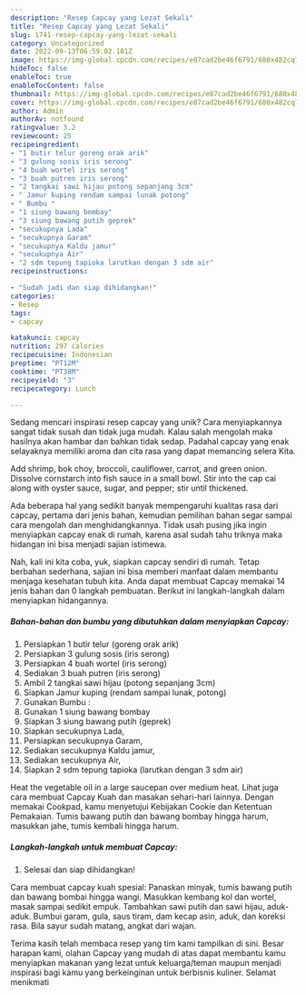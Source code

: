 ```yaml
---
description: "Resep Capcay yang Lezat Sekali"
title: "Resep Capcay yang Lezat Sekali"
slug: 1741-resep-capcay-yang-lezat-sekali
category: Uncategorized
date: 2022-09-13T06:59:02.101Z
image: https://img-global.cpcdn.com/recipes/e87cad2be46f6791/680x482cq70/capcay-foto-resep-utama.jpg
hideToc: false
enableToc: true
enableTocContent: false
thumbnail: https://img-global.cpcdn.com/recipes/e87cad2be46f6791/680x482cq70/capcay-foto-resep-utama.jpg
cover: https://img-global.cpcdn.com/recipes/e87cad2be46f6791/680x482cq70/capcay-foto-resep-utama.jpg
author: Admin
authorAv: notfound
ratingvalue: 3.2
reviewcount: 25
recipeingredient:
- "1 butir telur goreng orak arik"
- "3 gulung sosis iris serong"
- "4 buah wortel iris serong"
- "3 buah putren iris serong"
- "2 tangkai sawi hijau potong sepanjang 3cm"
- " Jamur kuping rendam sampai lunak potong"
- " Bumbu "
- "1 siung bawang bombay"
- "3 siung bawang putih geprek"
- "secukupnya Lada"
- "secukupnya Garam"
- "secukupnya Kaldu jamur"
- "secukupnya Air"
- "2 sdm tepung tapioka larutkan dengan 3 sdm air"
recipeinstructions:

- "Sudah jadi dan siap dihidangkan!"
categories:
- Resep
tags:
- capcay

katakunci: capcay 
nutrition: 297 calories
recipecuisine: Indonesian
preptime: "PT12M"
cooktime: "PT38M"
recipeyield: "3"
recipecategory: Lunch

---
```





Sedang mencari inspirasi resep capcay yang unik? Cara menyiapkannya sangat tidak susah dan tidak juga mudah. Kalau salah mengolah maka hasilnya akan hambar dan bahkan tidak sedap. Padahal capcay yang enak selayaknya memiliki aroma dan cita rasa yang dapat memancing selera Kita.





Add shrimp, bok choy, broccoli, cauliflower, carrot, and green onion. Dissolve cornstarch into fish sauce in a small bowl. Stir into the cap cai along with oyster sauce, sugar, and pepper; stir until thickened.

Ada beberapa hal yang sedikit banyak mempengaruhi kualitas rasa dari capcay, pertama dari jenis bahan, kemudian pemilihan bahan segar sampai cara mengolah dan menghidangkannya. Tidak usah pusing jika ingin menyiapkan capcay enak di rumah, karena asal sudah tahu triknya maka hidangan ini bisa menjadi sajian istimewa.






Nah, kali ini kita coba, yuk, siapkan capcay sendiri di rumah. Tetap berbahan sederhana, sajian ini bisa memberi manfaat dalam membantu menjaga kesehatan tubuh kita. Anda dapat membuat Capcay memakai 14 jenis bahan dan 0 langkah pembuatan. Berikut ini langkah-langkah dalam menyiapkan hidangannya.

<!--inarticleads1-->

##### Bahan-bahan dan bumbu yang dibutuhkan dalam menyiapkan Capcay:

1. Persiapkan 1 butir telur (goreng orak arik)
1. Persiapkan 3 gulung sosis (iris serong)
1. Persiapkan 4 buah wortel (iris serong)
1. Sediakan 3 buah putren (iris serong)
1. Ambil 2 tangkai sawi hijau (potong sepanjang 3cm)
1. Siapkan  Jamur kuping (rendam sampai lunak, potong)
1. Gunakan  Bumbu :
1. Gunakan 1 siung bawang bombay
1. Siapkan 3 siung bawang putih (geprek)
1. Siapkan secukupnya Lada,
1. Persiapkan secukupnya Garam,
1. Sediakan secukupnya Kaldu jamur,
1. Sediakan secukupnya Air,
1. Siapkan 2 sdm tepung tapioka (larutkan dengan 3 sdm air)


Heat the vegetable oil in a large saucepan over medium heat. Lihat juga cara membuat Capcay Kuah dan masakan sehari-hari lainnya. Dengan memakai Cookpad, kamu menyetujui Kebijakan Cookie dan Ketentuan Pemakaian. Tumis bawang putih dan bawang bombay hingga harum, masukkan jahe, tumis kembali hingga harum. 

<!--inarticleads2-->

##### Langkah-langkah untuk membuat Capcay:


1. Selesai dan siap dihidangkan!

Cara membuat capcay kuah spesial: Panaskan minyak, tumis bawang putih dan bawang bombai hingga wangi. Masukkan kembang kol dan wortel, masak sampai sedikit empuk. Tambahkan sawi putih dan sawi hijau, aduk-aduk. Bumbui garam, gula, saus tiram, dam kecap asin, aduk, dan koreksi rasa. Bila sayur sudah matang, angkat dari wajan. 

Terima kasih telah membaca resep yang tim kami tampilkan di sini. Besar harapan kami, olahan Capcay yang mudah di atas dapat membantu kamu menyiapkan makanan yang lezat untuk keluarga/teman maupun menjadi inspirasi bagi kamu yang berkeinginan untuk berbisnis kuliner. Selamat menikmati
